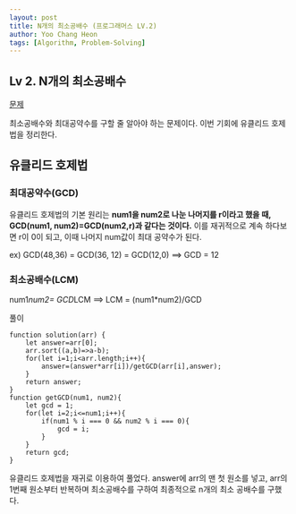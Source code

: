 ```yaml
---
layout: post
title: N개의 최소공배수 (프로그래머스 LV.2)
author: Yoo Chang Heon
tags: [Algorithm, Problem-Solving]
---
```


## Lv 2. N개의 최소공배수

[문제](https://programmers.co.kr/learn/courses/30/lessons/12953)

최소공배수와 최대공약수를 구할 줄 알아야 하는 문제이다. 이번 기회에 유클리드 호제법을 정리한다.

## 유클리드 호제법

### 최대공약수(GCD)

유클리드 호제법의 기본 원리는 <b>num1을 num2로 나눈 나머지를 r이라고 했을 때, GCD(num1, num2)=GCD(num2,r)과 같다는 것이다.</b>
이를 재귀적으로 계속 하다보면 r이 0이 되고, 이때 나머지 num값이 최대 공약수가 된다.

ex) GCD(48,36) = GCD(36, 12) = GCD(12,0) ==> GCD = 12

### 최소공배수(LCM)

num1*num2= GCD*LCM
==> LCM = (num1\*num2)/GCD

풀이

    function solution(arr) {
        let answer=arr[0];
        arr.sort((a,b)=>a-b);
        for(let i=1;i<arr.length;i++){
            answer=(answer*arr[i])/getGCD(arr[i],answer);
        }
        return answer;
    }
    function getGCD(num1, num2){
        let gcd = 1;
        for(let i=2;i<=num1;i++){
            if(num1 % i === 0 && num2 % i === 0){
                gcd = i;
            }
        }
        return gcd;
    }

유클리드 호제법을 재귀로 이용하여 풀었다.
answer에 arr의 맨 첫 원소를 넣고, arr의 1번째 원소부터 반복하며 최소공배수를 구하여 최종적으로 n개의 최소 공배수를 구했다.

